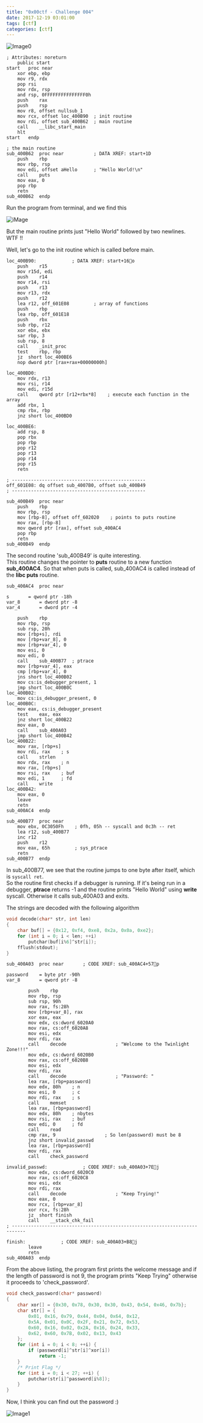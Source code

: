 ```yaml
---
title: "0x00ctf - Challenge 004"
date: 2017-12-19 03:01:00
tags: [ctf]
categories: [ctf]
---
```


<!--more-->
![Image0](/images/0x00ctf/i1.png)

```x86asm
; Attributes: noreturn
	public start
start	proc near
	xor	ebp, ebp
	mov	r9, rdx
	pop	rsi
	mov	rdx, rsp
	and	rsp, 0FFFFFFFFFFFFFFF0h
	push	rax
	push	rsp
	mov	r8, offset nullsub_1
	mov	rcx, offset loc_400B90  ; init routine
	mov	rdi, offset sub_400B62  ; main routine
	call	__libc_start_main
	hlt
start	endp

; the main routine
sub_400B62  proc near		    ; DATA XREF: start+1D
	push	rbp
	mov	rbp, rsp
	mov	edi, offset aHello	    ; "Hello World!\n"
	call	puts
	mov	eax, 0
	pop	rbp
	retn
sub_400B62  endp
```

Run the program from terminal, and we find this

![iMage](/images/0x00ctf/i2.png)

But the main routine prints just "Hello World" followed by two newlines.  
WTF !!

Well, let's go to the init routine which is called before main.

```x86asm
loc_400B90:				; DATA XREF: start+16o
	push	r15
	mov	r15d, edi
	push	r14
	mov	r14, rsi
	push	r13
	mov	r13, rdx
	push	r12
	lea	r12, off_601E08         ; array of functions
	push	rbp
	lea	rbp, off_601E18
	push	rbx
	sub	rbp, r12
	xor	ebx, ebx
	sar	rbp, 3
	sub	rsp, 8
	call	_init_proc
	test	rbp, rbp
	jz	short loc_400BE6
	nop	dword ptr [rax+rax+00000000h]

loc_400BD0:
	mov	rdx, r13
	mov	rsi, r14
	mov	edi, r15d
	call	qword ptr [r12+rbx*8]    ; execute each function in the array
	add	rbx, 1
	cmp	rbx, rbp
	jnz	short loc_400BD0

loc_400BE6:
	add	rsp, 8
	pop	rbx
	pop	rbp
	pop	r12
	pop	r13
	pop	r14
	pop	r15
	retn

; -------------------------------------------------
off_601E08: dq offset sub_4007B0, offset sub_400B49
; -------------------------------------------------

sub_400B49  proc near
    push    rbp
    mov rbp, rsp
    mov [rbp-8], offset off_602020    ; points to puts routine
    mov rax, [rbp-8]
    mov qword ptr [rax], offset sub_400AC4
    pop rbp
    retn
sub_400B49  endp
```

The second routine 'sub\_400B49' is quite interesting.  
This routine changes the pointer to **puts** routine to a new function **sub\_400AC4**. So that when puts is called, sub\_400AC4 is called instead of the **libc puts** routine.

```x86asm
sub_400AC4	proc near

s		= qword	ptr -18h
var_8		= dword	ptr -8
var_4		= dword	ptr -4

	push	rbp
	mov	rbp, rsp
	sub	rsp, 20h
	mov	[rbp+s], rdi
	mov	[rbp+var_8], 0
	mov	[rbp+var_4], 0
	mov	esi, 0
	mov	edi, 0
	call	sub_400B77	; ptrace
	mov	[rbp+var_4], eax
	cmp	[rbp+var_4], 0
	jns	short loc_400B02
	mov	cs:is_debugger_present, 1
	jmp	short loc_400B0C
loc_400B02:
	mov	cs:is_debugger_present, 0
loc_400B0C:
	mov	eax, cs:is_debugger_present
	test	eax, eax
	jnz	short loc_400B22
	mov	eax, 0
	call	sub_400A03
	jmp	short loc_400B42
loc_400B22:
	mov	rax, [rbp+s]
	mov	rdi, rax	; s
	call	strlen
	mov	rdx, rax	; n
	mov	rax, [rbp+s]
	mov	rsi, rax	; buf
	mov	edi, 1		; fd
	call	write
loc_400B42:
	mov	eax, 0
	leave
	retn
sub_400AC4	endp

sub_400B77	proc near
	mov	ebx, 0C3050Fh    ; 0fh, 05h -- syscall and 0c3h -- ret
	lea	r12, sub_400B77
	inc	r12
	push	r12
	mov	eax, 65h         ; sys_ptrace
	retn
sub_400B77	endp
```

In sub\_400B77, we see that the routine jumps to one byte after itself, which is `syscall ret`.  
So the routine first checks if a debugger is running. If it's being run in a debugger, **ptrace** returns -1 and the routine prints "Hello World" using **write** syscall. Otherwise it calls sub\_400A03 and exits.

The strings are decoded with the following algorithm

```c
void decode(char* str, int len)
{
    char buf[] = {0x12, 0xf4, 0xe8, 0x2a, 0x0a, 0xe2};
    for (int i = 0; i < len; ++i)
        putchar(buf[i%6]^str[i]);
    fflush(stdout);
}
```

```x86asm
sub_400A03	proc near		; CODE XREF: sub_400AC4+57p

password	= byte ptr -90h
var_8		= qword	ptr -8

		push	rbp
		mov	rbp, rsp
		sub	rsp, 90h
		mov	rax, fs:28h
		mov	[rbp+var_8], rax
		xor	eax, eax
		mov	edx, cs:dword_6020A0
		mov	rax, cs:off_6020A8
		mov	esi, edx
		mov	rdi, rax
		call	decode                  ; "Welcome to the Twinlight Zone!!!"
		mov	edx, cs:dword_6020B0
		mov	rax, cs:off_6020B8
		mov	esi, edx
		mov	rdi, rax
		call	decode                  ; "Password: "
		lea	rax, [rbp+password]
		mov	edx, 80h	; n
		mov	esi, 0		; c
		mov	rdi, rax	; s
		call	memset
		lea	rax, [rbp+password]
		mov	edx, 80h	; nbytes
		mov	rsi, rax	; buf
		mov	edi, 0		; fd
		call	read
		cmp	rax, 9                  ; So len(password) must be 8
		jnz	short invalid_passwd
		lea	rax, [rbp+password]
		mov	rdi, rax
		call	check_password

invalid_passwd:				; CODE XREF: sub_400A03+7Ej
		mov	edx, cs:dword_6020C0
		mov	rax, cs:off_6020C8
		mov	esi, edx
		mov	rdi, rax
		call	decode                  ; "Keep Trying!"
		mov	eax, 0
		mov	rcx, [rbp+var_8]
		xor	rcx, fs:28h
		jz	short finish
		call	__stack_chk_fail
; ---------------------------------------------------------------------------

finish:				; CODE XREF: sub_400A03+B8j
		leave
		retn
sub_400A03	endp
```

From the above listing, the program first prints the welcome message and if the length of password is not 9, the program prints "Keep Trying" otherwise it proceeds to 'check\_password'.

```c
void check_password(char* password)
{
    char xor[] = {0x30, 0x78, 0x30, 0x30, 0x43, 0x54, 0x46, 0x7b};
    char str[] = {
        0x01, 0x16, 0x79, 0x44, 0x04, 0x64, 0x12,
        0x5A, 0x01, 0x0C, 0x2F, 0x21, 0x72, 0x53,
        0x60, 0x16, 0x02, 0x2A, 0x16, 0x24, 0x33,
        0x62, 0x60, 0x7B, 0x02, 0x13, 0x43
    };
    for (int i = 0; i < 8; ++i) {
        if (password[i]^str[i]^xor[i])
            return -1;
    }
    /* Print Flag */
    for (int i = 0; i < 27; ++i) {
        putchar(str[i]^password[i%8]);
    }
}
```

Now, I think you can find out the password :)

![Image1](/images/0x00ctf/i3.png)
